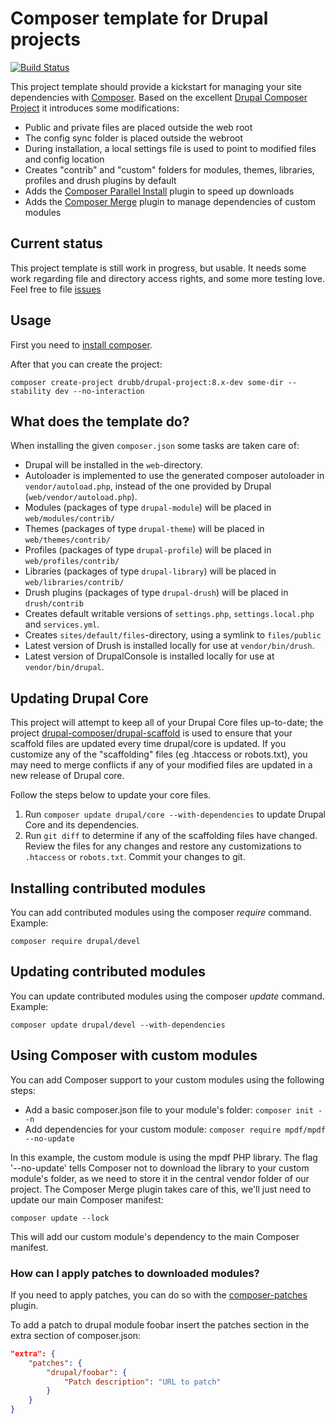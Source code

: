 # Composer template for Drupal projects

[![Build Status](https://travis-ci.org/drubb/drupal-project.svg?branch=8.x)](https://travis-ci.org/drubb/drupal-project)

This project template should provide a kickstart for managing your site
dependencies with [Composer](https://getcomposer.org/). Based on the excellent [Drupal Composer Project](https://github.com/drupal-composer/drupal-project)
it introduces some modifications:

- Public and private files are placed outside the web root
- The config sync folder is placed outside the webroot
- During installation, a local settings file is used to point to modified files and config location
- Creates "contrib" and "custom" folders for modules, themes, libraries, profiles and drush plugins by default
- Adds the [Composer Parallel Install](https://github.com/hirak/prestissimo) plugin to speed up downloads
- Adds the [Composer Merge](https://github.com/wikimedia/composer-merge-plugin) plugin to manage dependencies of custom modules

## Current status

This project template is still work in progress, but usable. It needs some work regarding file
and directory access rights, and some more testing love. Feel free to file [issues](https://github.com/drubb/drupal-project/issues)

## Usage

First you need to [install composer](https://getcomposer.org/doc/00-intro.md#installation-linux-unix-osx).

After that you can create the project:

```
composer create-project drubb/drupal-project:8.x-dev some-dir --stability dev --no-interaction
```

## What does the template do?

When installing the given `composer.json` some tasks are taken care of:

* Drupal will be installed in the `web`-directory.
* Autoloader is implemented to use the generated composer autoloader in `vendor/autoload.php`,
  instead of the one provided by Drupal (`web/vendor/autoload.php`).
* Modules (packages of type `drupal-module`) will be placed in `web/modules/contrib/`
* Themes (packages of type `drupal-theme`) will be placed in `web/themes/contrib/`
* Profiles (packages of type `drupal-profile`) will be placed in `web/profiles/contrib/`
* Libraries (packages of type `drupal-library`) will be placed in `web/libraries/contrib/`
* Drush plugins (packages of type `drupal-drush`) will be placed in `drush/contrib`
* Creates default writable versions of `settings.php`, `settings.local.php` and `services.yml`.
* Creates `sites/default/files`-directory, using a symlink to `files/public`
* Latest version of Drush is installed locally for use at `vendor/bin/drush`.
* Latest version of DrupalConsole is installed locally for use at `vendor/bin/drupal`.

## Updating Drupal Core

This project will attempt to keep all of your Drupal Core files up-to-date; the 
project [drupal-composer/drupal-scaffold](https://github.com/drupal-composer/drupal-scaffold) 
is used to ensure that your scaffold files are updated every time drupal/core is 
updated. If you customize any of the "scaffolding" files (eg .htaccess or robots.txt), 
you may need to merge conflicts if any of your modified files are updated in a 
new release of Drupal core.

Follow the steps below to update your core files.

1. Run `composer update drupal/core --with-dependencies` to update Drupal Core and its dependencies.
2. Run `git diff` to determine if any of the scaffolding files have changed. 
   Review the files for any changes and restore any customizations to 
  `.htaccess` or `robots.txt`. Commit your changes to git.

## Installing contributed modules

You can add contributed modules using the composer *require* command. Example:

```composer require drupal/devel```

## Updating contributed modules

You can update contributed modules using the composer *update* command. Example:

```composer update drupal/devel --with-dependencies```

## Using Composer with custom modules

You can add Composer support to your custom modules using the following steps:

* Add a basic composer.json file to your module's folder: `composer init --n`
* Add dependencies for your custom module: `composer require mpdf/mpdf --no-update`

In this example, the custom module is using the mpdf PHP library. The flag '--no-update' tells
Composer not to download the library to your custom module's folder, as we need to store it in the
central vendor folder of our project. The Composer Merge plugin takes care of this, we'll just need
to update our main Composer manifest:

```
composer update --lock
```
This will add our custom module's dependency to the main Composer manifest.

### How can I apply patches to downloaded modules?

If you need to apply patches, you can do so with the 
[composer-patches](https://github.com/cweagans/composer-patches) plugin.

To add a patch to drupal module foobar insert the patches section in the extra 
section of composer.json:

```json
"extra": {
    "patches": {
        "drupal/foobar": {
            "Patch description": "URL to patch"
        }
    }
}
```
